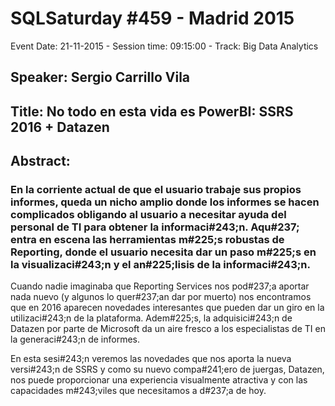 # SQLSaturday #459 - Madrid 2015
Event Date: 21-11-2015 - Session time: 09:15:00 - Track: Big Data  Analytics
## Speaker: Sergio Carrillo Vila
## Title: No todo en esta vida es PowerBI: SSRS 2016 + Datazen 
## Abstract:
### En la corriente actual de que el usuario trabaje sus propios informes, queda un nicho amplio donde los informes se hacen complicados obligando al usuario a necesitar ayuda del personal de TI para obtener la informaci#243;n. Aqu#237; entra en escena las herramientas m#225;s robustas de Reporting, donde el usuario necesita dar un paso m#225;s en la visualizaci#243;n y el an#225;lisis de la informaci#243;n.

Cuando nadie imaginaba que Reporting Services nos pod#237;a aportar nada nuevo (y algunos lo quer#237;an dar por muerto) nos encontramos que en 2016 aparecen novedades interesantes que pueden dar un giro en la utilizaci#243;n de la plataforma. Adem#225;s, la adquisici#243;n de Datazen por parte de Microsoft  da un aire fresco a los especialistas de TI en la generaci#243;n de informes.  

En esta sesi#243;n veremos las novedades que nos aporta la nueva versi#243;n de SSRS y como su nuevo compa#241;ero de juergas, Datazen, nos puede proporcionar una experiencia visualmente atractiva y con las capacidades m#243;viles que necesitamos a d#237;a de hoy.
